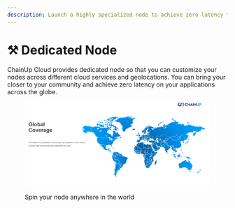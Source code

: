 ```yaml
---
description: Launch a highly specialized node to achieve zero latency for your users
---
```


# ⚒ Dedicated Node

ChainUp Cloud provides dedicated node so that you can customize your nodes across different cloud services and geolocations. You can bring your closer to your community and achieve zero latency on your applications across the globe.

<figure><img src="../../.gitbook/assets/image (5).png" alt=""><figcaption><p>Spin your node anywhere in the world</p></figcaption></figure>
